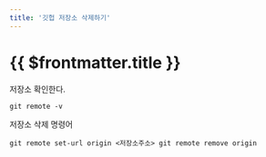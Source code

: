 ```yaml
---
title: '깃헙 저장소 삭제하기'
---
```


# {{ $frontmatter.title }}



저장소 확인한다.

```
git remote -v
```


저장소 삭제 명령어

```
git remote set-url origin <저장소주소> git remote remove origin
```